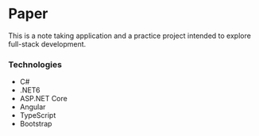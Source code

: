 # Paper
This is a note taking application and a practice project intended to explore full-stack development.

### Technologies
- C# 
- .NET6
- ASP.NET Core
- Angular
- TypeScript
- Bootstrap